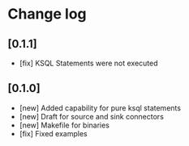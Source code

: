 # Change log

## [0.1.1]

 * [fix] KSQL Statements were not executed

## [0.1.0]

 * [new] Added capability for pure ksql statements
 * [new] Draft for source and sink connectors
 * [new] Makefile for binaries
 * [fix] Fixed examples
